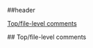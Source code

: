 ##header

[Top/file-level comments]( #top/file-level-comments)


##<a name="top/file-level-comments"></a> Top/file-level comments
